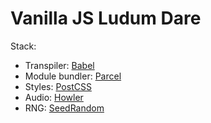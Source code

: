 # Vanilla JS Ludum Dare

Stack:

- Transpiler: [Babel](https://babeljs.io/)
- Module bundler: [Parcel](https://parceljs.org/)
- Styles: [PostCSS](https://postcss.org/)
- Audio: [Howler](https://howlerjs.com/)
- RNG: [SeedRandom](https://github.com/davidbau/seedrandom)
